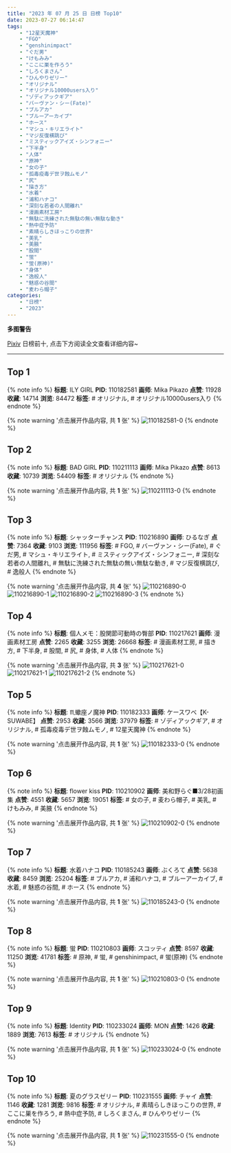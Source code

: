 ```yaml
---
title: "2023 年 07 月 25 日 日榜 Top10"
date: 2023-07-27 06:14:47
tags:
    - "12星天魔神"
    - "FGO"
    - "genshinimpact"
    - "ぐだ男"
    - "けもみみ"
    - "ここに巣を作ろう"
    - "しろくまさん"
    - "ひんやりゼリー"
    - "オリジナル"
    - "オリジナル10000users入り"
    - "ゾディアックギア"
    - "バーヴァン・シー(Fate)"
    - "ブルアカ"
    - "ブルーアーカイブ"
    - "ホース"
    - "マシュ・キリエライト"
    - "マジ反復横跳び"
    - "ミスティックアイズ・シンフォニー"
    - "下半身"
    - "人体"
    - "原神"
    - "女の子"
    - "孤毒疫毒デ世ヲ蝕ムモノ"
    - "尻"
    - "描き方"
    - "水着"
    - "浦和ハナコ"
    - "深刻な若者の人間離れ"
    - "漫画素材工房"
    - "無駄に洗練された無駄の無い無駄な動き"
    - "熱中症予防"
    - "素晴らしきほっこりの世界"
    - "美乳"
    - "美腋"
    - "股間"
    - "蛍"
    - "蛍(原神)"
    - "身体"
    - "逸般人"
    - "魅惑の谷間"
    - "麦わら帽子"
categories:
    - "日榜"
    - "2023"
---
```


<i class="fa fa-triangle-exclamation"></i>**多图警告**<i class="fa fa-triangle-exclamation"></i>

[Pixiv](https://www.pixiv.net/) 日榜前十, 点击下方阅读全文查看详细内容~

<!-- more -->

---

## Top 1

{% note info %}
**标题**: ILY GIRL
**PID**: 110182581 **画师**: Mika Pikazo
**点赞**: 11928 **收藏**: 14714 **浏览**: 84472
**标签**: # オリジナル, # オリジナル10000users入り
{% endnote %}

{% note warning '点击展开作品内容, 共 **1** 张' %}
![110182581-0](https://i.pixiv.re/img-original/img/2023/07/24/00/03/39/110182581_p0.png)
{% endnote %}

## Top 2

{% note info %}
**标题**: BAD GIRL
**PID**: 110211113 **画师**: Mika Pikazo
**点赞**: 8613 **收藏**: 10739 **浏览**: 54409
**标签**: # オリジナル
{% endnote %}

{% note warning '点击展开作品内容, 共 **1** 张' %}
![110211113-0](https://i.pixiv.re/img-original/img/2023/07/25/00/03/25/110211113_p0.png)
{% endnote %}

## Top 3

{% note info %}
**标题**: シャッターチャンス
**PID**: 110216890 **画师**: ひるなぎ
**点赞**: 7364 **收藏**: 9103 **浏览**: 111956
**标签**: # FGO, # バーヴァン・シー(Fate), # ぐだ男, # マシュ・キリエライト, # ミスティックアイズ・シンフォニー, # 深刻な若者の人間離れ, # 無駄に洗練された無駄の無い無駄な動き, # マジ反復横跳び, # 逸般人
{% endnote %}

{% note warning '点击展开作品内容, 共 **4** 张' %}
![110216890-0](https://i.pixiv.re/img-original/img/2023/07/25/06/00/06/110216890_p0.jpg)
![110216890-1](https://i.pixiv.re/img-original/img/2023/07/25/06/00/06/110216890_p1.jpg)
![110216890-2](https://i.pixiv.re/img-original/img/2023/07/25/06/00/06/110216890_p2.jpg)
![110216890-3](https://i.pixiv.re/img-original/img/2023/07/25/06/00/06/110216890_p3.jpg)
{% endnote %}

## Top 4

{% note info %}
**标题**: 個人メモ：股関節可動時の臀部
**PID**: 110217621 **画师**: 漫画素材工房
**点赞**: 2265 **收藏**: 3255 **浏览**: 26668
**标签**: # 漫画素材工房, # 描き方, # 下半身, # 股間, # 尻, # 身体, # 人体
{% endnote %}

{% note warning '点击展开作品内容, 共 **3** 张' %}
![110217621-0](https://i.pixiv.re/img-original/img/2023/07/25/07/00/06/110217621_p0.jpg)
![110217621-1](https://i.pixiv.re/img-original/img/2023/07/25/07/00/06/110217621_p1.jpg)
![110217621-2](https://i.pixiv.re/img-original/img/2023/07/25/07/00/06/110217621_p2.jpg)
{% endnote %}

## Top 5

{% note info %}
**标题**: ♏蠍座ノ魔神
**PID**: 110182333 **画师**: ケースワベ【K-SUWABE】
**点赞**: 2953 **收藏**: 3566 **浏览**: 37979
**标签**: # ゾディアックギア, # オリジナル, # 孤毒疫毒デ世ヲ蝕ムモノ, # 12星天魔神
{% endnote %}

{% note warning '点击展开作品内容, 共 **1** 张' %}
![110182333-0](https://i.pixiv.re/img-original/img/2023/07/24/00/00/52/110182333_p0.jpg)
{% endnote %}

## Top 6

{% note info %}
**标题**: flower kiss
**PID**: 110210902 **画师**: 美和野らぐ■3/28初画集
**点赞**: 4551 **收藏**: 5657 **浏览**: 19051
**标签**: # 女の子, # 麦わら帽子, # 美乳, # けもみみ, # 美腋
{% endnote %}

{% note warning '点击展开作品内容, 共 **1** 张' %}
![110210902-0](https://i.pixiv.re/img-original/img/2023/07/25/00/00/56/110210902_p0.png)
{% endnote %}

## Top 7

{% note info %}
**标题**: 水着ハナコ
**PID**: 110185243 **画师**: ぶくろて
**点赞**: 5638 **收藏**: 8459 **浏览**: 25204
**标签**: # ブルアカ, # 浦和ハナコ, # ブルーアーカイブ, # 水着, # 魅惑の谷間, # ホース
{% endnote %}

{% note warning '点击展开作品内容, 共 **1** 张' %}
![110185243-0](https://i.pixiv.re/img-original/img/2023/07/24/01/36/27/110185243_p0.jpg)
{% endnote %}

## Top 8

{% note info %}
**标题**: 蛍
**PID**: 110210803 **画师**: スコッティ
**点赞**: 8597 **收藏**: 11250 **浏览**: 41781
**标签**: # 原神, # 蛍, # genshinimpact, # 蛍(原神)
{% endnote %}

{% note warning '点击展开作品内容, 共 **1** 张' %}
![110210803-0](https://i.pixiv.re/img-original/img/2023/07/25/00/00/18/110210803_p0.jpg)
{% endnote %}

## Top 9

{% note info %}
**标题**: Identity
**PID**: 110233024 **画师**: MON
**点赞**: 1426 **收藏**: 1889 **浏览**: 7613
**标签**: # オリジナル
{% endnote %}

{% note warning '点击展开作品内容, 共 **1** 张' %}
![110233024-0](https://i.pixiv.re/img-original/img/2023/07/25/21/19/08/110233024_p0.jpg)
{% endnote %}

## Top 10

{% note info %}
**标题**: 夏のグラスゼリー
**PID**: 110231555 **画师**: チャイ
**点赞**: 1146 **收藏**: 1281 **浏览**: 9816
**标签**: # オリジナル, # 素晴らしきほっこりの世界, # ここに巣を作ろう, # 熱中症予防, # しろくまさん, # ひんやりゼリー
{% endnote %}

{% note warning '点击展开作品内容, 共 **1** 张' %}
![110231555-0](https://i.pixiv.re/img-original/img/2023/07/25/20/30/02/110231555_p0.png)
{% endnote %}
